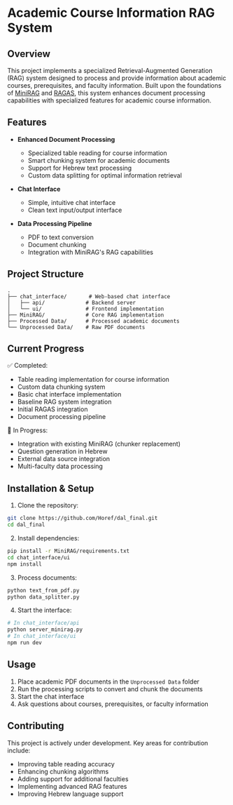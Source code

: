 # Academic Course Information RAG System

## Overview

This project implements a specialized Retrieval-Augmented Generation (RAG) system designed to process and provide information about academic courses, prerequisites, and faculty information. Built upon the foundations of [MiniRAG](https://github.com/HKUDS/MiniRAG) and [RAGAS](https://github.com/explodinggradients/ragas), this system enhances document processing capabilities with specialized features for academic course information.

## Features

- **Enhanced Document Processing**
  - Specialized table reading for course information
  - Smart chunking system for academic documents
  - Support for Hebrew text processing
  - Custom data splitting for optimal information retrieval

- **Chat Interface**
  - Simple, intuitive chat interface
  - Clean text input/output interface

- **Data Processing Pipeline**
  - PDF to text conversion
  - Document chunking
  - Integration with MiniRAG's RAG capabilities

## Project Structure

```
.
├── chat_interface/       # Web-based chat interface
│   ├── api/             # Backend server
│   └── ui/              # Frontend implementation
├── MiniRAG/             # Core RAG implementation
├── Processed Data/      # Processed academic documents
└── Unprocessed Data/    # Raw PDF documents
```

## Current Progress

✅ Completed:
- Table reading implementation for course information
- Custom data chunking system
- Basic chat interface implementation
- Baseline RAG system integration
- Initial RAGAS integration
- Document processing pipeline

🚧 In Progress:
- Integration with existing MiniRAG (chunker replacement)
- Question generation in Hebrew
- External data source integration
- Multi-faculty data processing

## Installation & Setup

1. Clone the repository:
```bash
git clone https://github.com/Horef/dal_final.git
cd dal_final
```

2. Install dependencies:
```bash
pip install -r MiniRAG/requirements.txt
cd chat_interface/ui
npm install
```

3. Process documents:
```bash
python text_from_pdf.py
python data_splitter.py
```

4. Start the interface:
```bash
# In chat_interface/api
python server_minirag.py
# In chat_interface/ui
npm run dev
```

## Usage

1. Place academic PDF documents in the `Unprocessed Data` folder
2. Run the processing scripts to convert and chunk the documents
3. Start the chat interface
4. Ask questions about courses, prerequisites, or faculty information

## Contributing

This project is actively under development. Key areas for contribution include:
- Improving table reading accuracy
- Enhancing chunking algorithms
- Adding support for additional faculties
- Implementing advanced RAG features
- Improving Hebrew language support

